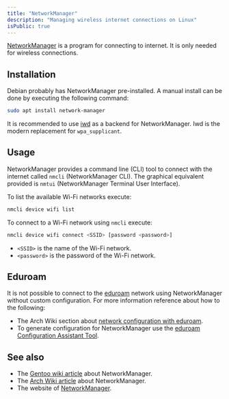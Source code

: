 ```yaml
---
title: "NetworkManager"
description: "Managing wireless internet connections on Linux"
isPublic: true
---
```


[NetworkManager](https://networkmanager.dev) is a program for connecting to
internet. It is only needed for wireless connections.

## Installation

Debian probably has NetworkManager pre-installed. A manual install can be done
by executing the following command:

```sh
sudo apt install network-manager
```

It is recommended to use [iwd](https://wiki.gentoo.org/wiki/Iwd) as a backend
for NetworkManager. Iwd is the modern replacement for `wpa_supplicant`.

## Usage

NetworkManager provides a command line (CLI) tool to connect with the internet
called `nmcli` (NetworkManager CLI). The graphical equivalent provided is
`nmtui` (NetworkManager Terminal User Interface).

To list the available Wi-Fi networks execute:

```sh
nmcli device wifi list
```

To connect to a Wi-Fi network using `nmcli` execute:

```sh
nmcli device wifi connect <SSID> [password <password>]
```

* `<SSID>` is the name of the Wi-Fi network.
* `<password>` is the password of the Wi-Fi network.

## Eduroam

It is not possible to connect to the [eduroam](eduroam) network using
NetworkManager without custom configuration. For more information reference
about how to the following:

* The Arch Wiki section about
  [network configuration with eduroam](https://wiki.archlinux.org/title/Network_configuration/Wireless#eduroam).
* To generate configuration for NetworkManager use the
  [eduroam Configuration Assistant Tool](https://cat.eduroam.org/).

## See also
* The [Gentoo wiki article](https://wiki.gentoo.org/wiki/NetworkManager) about NetworkManager.
* The [Arch Wiki article](https://wiki.archlinux.org/title/NetworkManager) about NetworkManager.
* The website of [NetworkManager](https://networkmanager.dev/docs/).
